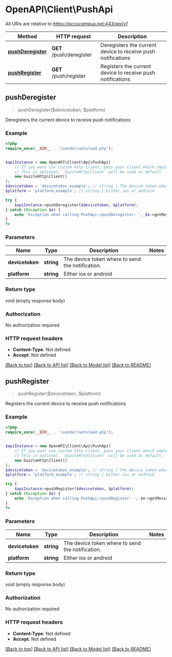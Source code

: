 # OpenAPI\Client\PushApi

All URIs are relative to *https://accucampus.net:443/api/v1*

Method | HTTP request | Description
------------- | ------------- | -------------
[**pushDeregister**](PushApi.md#pushDeregister) | **GET** /push/deregister | Deregisters the current device to receive push notifications
[**pushRegister**](PushApi.md#pushRegister) | **GET** /push/register | Registers the current device to receive push notifications



## pushDeregister

> pushDeregister($devicetoken, $platform)

Deregisters the current device to receive push notifications

### Example

```php
<?php
require_once(__DIR__ . '/vendor/autoload.php');


$apiInstance = new OpenAPI\Client\Api\PushApi(
    // If you want use custom http client, pass your client which implements `GuzzleHttp\ClientInterface`.
    // This is optional, `GuzzleHttp\Client` will be used as default.
    new GuzzleHttp\Client()
);
$devicetoken = 'devicetoken_example'; // string | The device token where to send the notification.
$platform = 'platform_example'; // string | Either ios or android

try {
    $apiInstance->pushDeregister($devicetoken, $platform);
} catch (Exception $e) {
    echo 'Exception when calling PushApi->pushDeregister: ', $e->getMessage(), PHP_EOL;
}
?>
```

### Parameters


Name | Type | Description  | Notes
------------- | ------------- | ------------- | -------------
 **devicetoken** | **string**| The device token where to send the notification. |
 **platform** | **string**| Either ios or android |

### Return type

void (empty response body)

### Authorization

No authorization required

### HTTP request headers

- **Content-Type**: Not defined
- **Accept**: Not defined

[[Back to top]](#) [[Back to API list]](../../README.md#documentation-for-api-endpoints)
[[Back to Model list]](../../README.md#documentation-for-models)
[[Back to README]](../../README.md)


## pushRegister

> pushRegister($devicetoken, $platform)

Registers the current device to receive push notifications

### Example

```php
<?php
require_once(__DIR__ . '/vendor/autoload.php');


$apiInstance = new OpenAPI\Client\Api\PushApi(
    // If you want use custom http client, pass your client which implements `GuzzleHttp\ClientInterface`.
    // This is optional, `GuzzleHttp\Client` will be used as default.
    new GuzzleHttp\Client()
);
$devicetoken = 'devicetoken_example'; // string | The device token where to send the notification.
$platform = 'platform_example'; // string | Either ios or android

try {
    $apiInstance->pushRegister($devicetoken, $platform);
} catch (Exception $e) {
    echo 'Exception when calling PushApi->pushRegister: ', $e->getMessage(), PHP_EOL;
}
?>
```

### Parameters


Name | Type | Description  | Notes
------------- | ------------- | ------------- | -------------
 **devicetoken** | **string**| The device token where to send the notification. |
 **platform** | **string**| Either ios or android |

### Return type

void (empty response body)

### Authorization

No authorization required

### HTTP request headers

- **Content-Type**: Not defined
- **Accept**: Not defined

[[Back to top]](#) [[Back to API list]](../../README.md#documentation-for-api-endpoints)
[[Back to Model list]](../../README.md#documentation-for-models)
[[Back to README]](../../README.md)

